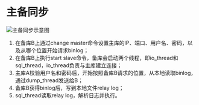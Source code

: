 # 主备同步
![主备同步示意图](https://static001.geekbang.org/resource/image/a6/a3/a66c154c1bc51e071dd2cc8c1d6ca6a3.png)

1. 在备库B上通过change master命令设置主库的IP、端口、用户名、密码，以及从哪个位置开始请求binlog；
2. 在备库B上执行start slave命令，备库会启动两个线程，即io_thread和sql_thread，io_thread负责与主库建立连接；
3. 主库A校验用户名和密码后，开始按照备库B请求的位置，从本地读取binlog，通过dump_thread发送给B；
4. 备库B获得binlog后，写到本地文件relay log；
5. sql_thread读取relay log，解析日志并执行。